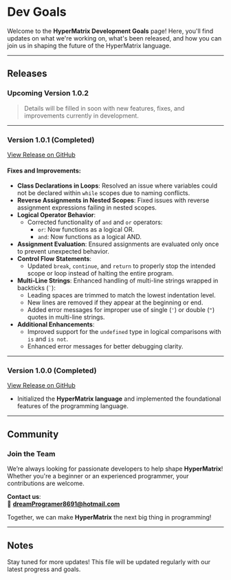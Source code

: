 # Dev Goals

Welcome to the **HyperMatrix Development Goals** page! Here, you'll find updates on what we're working on, what's been released, and how you can join us in shaping the future of the HyperMatrix language.

---

## Releases

### **Upcoming Version 1.0.2**
> Details will be filled in soon with new features, fixes, and improvements currently in development.

---

### **Version 1.0.1 (Completed)**  
[View Release on GitHub](https://github.com/HyperMatrixDev/HyperMatrix-Language/releases/tag/v1.0.1)  

#### Fixes and Improvements:
- **Class Declarations in Loops**: Resolved an issue where variables could not be declared within `while` scopes due to naming conflicts.
- **Reverse Assignments in Nested Scopes**: Fixed issues with reverse assignment expressions failing in nested scopes.
- **Logical Operator Behavior**:
  - Corrected functionality of `and` and `or` operators:
    - `or`: Now functions as a logical OR.
    - `and`: Now functions as a logical AND.
- **Assignment Evaluation**: Ensured assignments are evaluated only once to prevent unexpected behavior.
- **Control Flow Statements**: 
  - Updated `break`, `continue`, and `return` to properly stop the intended scope or loop instead of halting the entire program.
- **Multi-Line Strings**: Enhanced handling of multi-line strings wrapped in backticks (`` ` ``):
  - Leading spaces are trimmed to match the lowest indentation level.
  - New lines are removed if they appear at the beginning or end.
  - Added error messages for improper use of single (`'`) or double (`"`) quotes in multi-line strings.
- **Additional Enhancements**:
  - Improved support for the `undefined` type in logical comparisons with `is` and `is not`.
  - Enhanced error messages for better debugging clarity.

---

### **Version 1.0.0 (Completed)**  
[View Release on GitHub](https://github.com/HyperMatrixDev/HyperMatrix-Language/releases/tag/v1.0.0)  

- Initialized the **HyperMatrix language** and implemented the foundational features of the programming language.

---

## Community

### **Join the Team**
We’re always looking for passionate developers to help shape **HyperMatrix**! Whether you're a beginner or an experienced programmer, your contributions are welcome.

**Contact us**:  
📧 **dreamProgramer8691@hotmail.com**  

Together, we can make **HyperMatrix** the next big thing in programming!

---

## Notes
Stay tuned for more updates! This file will be updated regularly with our latest progress and goals.
